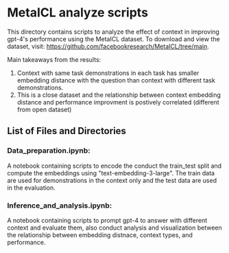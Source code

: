 # MetaICL analyze scripts

This directory contains scripts to analyze the effect of context in improving gpt-4's performance using the MetaICL dataset. To download and view the dataset, visit: https://github.com/facebookresearch/MetaICL/tree/main.

Main takeaways from the results:
1. Context with same task demonstrations in each task has smaller embedding distance with the question than context with different task demonstrations.
2. This is a close dataset and the relationship between context embedding distance and performance improvment is postively correlated (different from open dataset)

## List of Files and Directories

### Data_preparation.ipynb: 

A notebook containing scripts to encode the conduct the train_test split and compute the embeddings using "text-embedding-3-large". The train data are used for demonstrations in the context only and the test data are used in the evaluation.

### Inference_and_analysis.ipynb:

A notebook containing scripts to prompt gpt-4 to answer with different context and evaluate them, also conduct analysis and visualization between the relationship between embedding distnace, context types, and performance.
